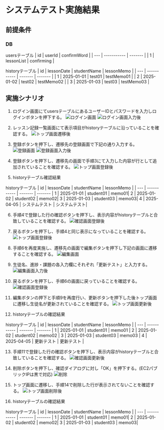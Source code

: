 # システムテスト実施結果
## 前提条件
### DB
usersテーブル
| id | userId | confirmWord |
| --- | ----------- | ------- |
| 1 | lessonList | confirming |

historyテーブル
| id | lessonDate | studentName | lessonMemo |
| --- | ----------- | ------- | ------- |
| 1	| 2025-01-01 | test01 | testMemo01 |
| 2 | 2025-01-02 | test02 | testMemo02 |
| 3	| 2025-01-03 | test03 | testMemo03 |

## 実施シナリオ
1. ログイン画面にてusersテーブルにあるユーザーIDとパスワードを入力しログインボタンを押下する。
![ログイン画面](../system-test/images/result/result-login.png)
![ログイン画面入力後](../system-test/images/result/result-login-filled.png)

2. レッスン記録一覧画面にて表示項目がhistoryテーブルに沿っていることを確認する。
![トップ画面遷移後](../system-test/images/result/result-top-opened.png)

3. 登録ボタンを押下し、遷移先の登録画面で下記の通り入力する。
![登録画面](../system-test/images/result/result-register.png)
![登録画面入力後](../system-test/images/result/result-register-filled.png)

4. 登録ボタンを押下し、遷移先の画面で手順3にて入力した内容が行として追加されていることを確認する。
![トップ画面登録後](../system-test/images/result/result-top-registered.png)

5. historyテーブル確認結果

historyテーブル
| id | lessonDate | studentName | lessonMemo |
| --- | ----------- | ------- | ------- |
  1 | 2025-01-01 | student01      | memo01|
  2 | 2025-01-02 | student02      | memo02|
  3 | 2025-01-03 | student03      | memo03|
  4 | 2025-04-05 | システムテスト | システムテスト|

6. 手順4で登録した行の確認ボタンを押下し、表示内容がhistoryテーブルと合致していることを確認する。
![確認画面登録後](../system-test/images/result/result-read.png)

7. 戻るボタンを押下し、手順4と同じ表示になっていることを確認する。
![トップ画面登録後](../system-test/images/result/result-top-back.png)

8. 手順6を再度実施し、遷移先の画面で編集ボタンを押下し下記の画面に遷移することを確認する。
![編集画面](../system-test/images/result/result-edit.png)

9. 生徒名、進捗・課題の各入力欄にそれぞれ「更新テスト」と入力する。
![編集画面入力後](../system-test/images/result/result-edit-filled.png)

10. 戻るボタンを押下し、手順6の画面に戻っていることを確認する。
![確認画面登録後](../system-test/images/result/result-edit-back.png)

11. 編集ボタンの押下と手順9を再度行い、更新ボタンを押下した後トップ画面に遷移し生徒名が更新されていることを確認する。
![トップ画面更新後](../system-test/images/result/result-top-editted.png)

12. historyテーブルの確認結果

historyテーブル
| id | lessonDate | studentName | lessonMemo |
| --- | ----------- | ------- | ------- |
  1 | 2025-01-01 | student01   | memo01 |
  2 | 2025-01-02 | student02   | memo02 |
  3 | 2025-01-03 | student03   | memo03 |
  4 | 2025-04-05 | 更新テスト  | 更新テスト |

13. 手順11で登録した行の確認ボタンを押下し、表示内容がhistoryテーブルと合致していることを確認する。
![確認画面更新後](../system-test/images/result/result-read-editted.png)

14. 削除ボタンを押下し、確認ダイアログに対し「OK」を押下する。(EC2パブリックIPは黒で対応)
![削除](../system-test/images/result/result-delete.png)

15. トップ画面に遷移し、手順14で削除した行が表示されてないことを確認する。
![トップ画面削除後](../system-test/images/result/result-top-deleted.png)

16. historyテーブルの確認結果

historyテーブル
| id | lessonDate | studentName | lessonMemo |
| --- | ----------- | ------- | ------- |
  1 | 2025-01-01 | student01   | memo01|
  2 | 2025-01-02 | student02   | memo02|
  3 | 2025-01-03 | student03   | memo03|